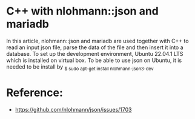 
# C++ with nlohmann::json and mariadb 
In this article, nlohmann::json and mariadb are used together with C++ to read an input json file, parse the data of the file and then insert it into a database.
To set up the development environment, Ubuntu 22.04.1 LTS which is installed on virtual box.
To be able to use json on Ubuntu, it is needed to be install by 
<sub>$ sudo apt-get install nlohmann-json3-dev</sub>















# Reference:
* https://github.com/nlohmann/json/issues/1703
